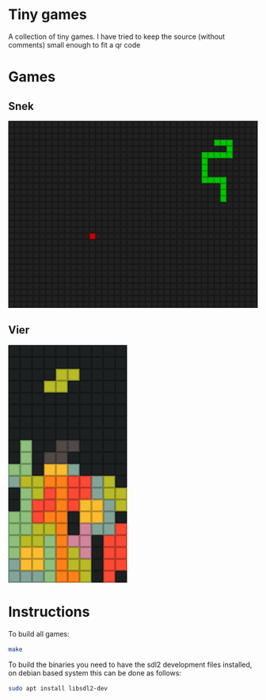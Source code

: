 # Tiny games

A collection of tiny games. I have tried to keep the source (without comments) small enough to fit a qr code

# Games

## Snek
![snek screenshot](snek_screenshot.png)

## Vier
![vier screenshot](vier_screenshot.png)


# Instructions

To build all games:
```bash
make
```

To build the binaries you need to have the sdl2 development files
installed, on debian based system this can be done as follows:

```bash
sudo apt install libsdl2-dev
```


